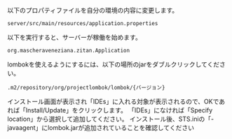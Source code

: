 以下のプロパティファイルを自分の環境の内容に変更します。
```
server/src/main/resources/application.properties
```

以下を実行すると、サーバーが稼働を始めます。
```
org.mascheraveneziana.zitan.Application
```

lombokを使えるようにするには、以下の場所のjarをダブルクリックしてください。
```
.m2/repository/org/projectlombok/lombok/{バージョン}
```
インストール画面が表示され「IDEs」に入れる対象が表示されるので、OKであれば「Install/Update」をクリックします。
「IDEs」になければ「Specify location」から選択して追加してください。
インストール後、STS.iniの「-javaagent」にlombok.jarが追加されていることを確認してください
